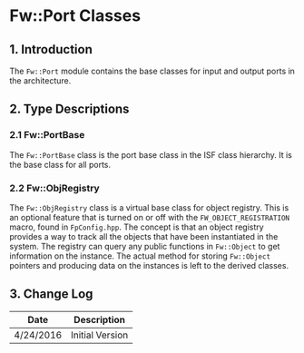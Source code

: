 # Fw::Port Classes

## 1. Introduction

The `Fw::Port` module contains the base classes for input and output ports in the architecture. 

## 2. Type Descriptions

### 2.1 Fw::PortBase

The `Fw::PortBase` class is the port base class in the ISF class hierarchy. It is the base class for all ports.  

### 2.2 Fw::ObjRegistry

The `Fw::ObjRegistry` class is a virtual base class for object registry. This is an optional feature that is
turned on or off with the `FW_OBJECT_REGISTRATION` macro, found in `FpConfig.hpp`. The concept is that
an object registry provides a way to track all the objects that have been instantiated in the system. The registry
can query any public functions in `Fw::Object` to get information on the instance. The actual method for storing
`Fw::Object` pointers and producing data on the instances is left to the derived classes.

## 3. Change Log

Date | Description
---- | -----------
4/24/2016 |  Initial Version



